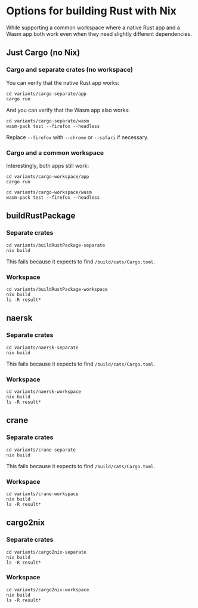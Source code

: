 # Options for building Rust with Nix

While supporting a common workspace where a native Rust app and a Wasm app both
work even when they need slightly different dependencies.

## Just Cargo (no Nix)

### Cargo and separate crates (no workspace)

You can verify that the native Rust app works:

```
cd variants/cargo-separate/app
cargo run
```

And you can verify that the Wasm app also works:

```
cd variants/cargo-separate/wasm
wasm-pack test --firefox --headless
```

Replace `--firefox` with `--chrome` or `--safari` if necessary.

### Cargo and a common workspace

Interestingly, both apps still work:

```
cd variants/cargo-workspace/app
cargo run
```

```
cd variants/cargo-workspace/wasm
wasm-pack test --firefox --headless
```

## buildRustPackage

### Separate crates

```
cd variants/buildRustPackage-separate
nix build
```

This fails because it expects to find `/build/cats/Cargo.toml`.

### Workspace

```
cd variants/buildRustPackage-workspace
nix build
ls -R result*
```

## naersk

### Separate crates

```
cd variants/naersk-separate
nix build
```

This fails because it expects to find `/build/cats/Cargo.toml`.

### Workspace

```
cd variants/naersk-workspace
nix build
ls -R result*
```

## crane

### Separate crates

```
cd variants/crane-separate
nix build
```

This fails because it expects to find `/build/cats/Cargo.toml`.

### Workspace

```
cd variants/crane-workspace
nix build
ls -R result*
```

## cargo2nix

### Separate crates

```
cd variants/cargo2nix-separate
nix build
ls -R result*
```

### Workspace

```
cd variants/cargo2nix-workspace
nix build
ls -R result*
```
